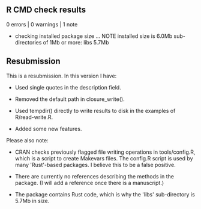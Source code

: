 ## R CMD check results

0 errors | 0 warnings | 1 note

* checking installed package size ... NOTE
    installed size is  6.0Mb
    sub-directories of 1Mb or more:
      libs   5.7Mb


## Resubmission
This is a resubmission. In this version I have:

* Used single quotes in the description field.

* Removed the default path in closure_write().

* Used tempdir() directly to write results to disk in the examples of R/read-write.R.

* Added some new features.

Please also note:

* CRAN checks previously flagged file writing operations in tools/config.R, which is a script to create Makevars files. The config.R script is used by many 'Rust'-based packages. I believe this to be a false positive.

* There are currently no references describing the methods in the package. (I will add a reference once there is a manuscript.)

* The package contains Rust code, which is why the 'libs' sub-directory is 5.7Mb in size.
